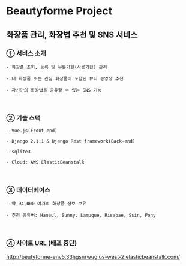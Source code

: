 # Beautyforme Project

화장품 관리, 화장법 추천 및 SNS 서비스
-

### ① 서비스 소개

```
- 화장품 조회, 등록 및 유통기한(사용기한) 관리

- 내 화장품 또는 관심 화장품이 포함된 뷰티 동영상 추천

- 자신만의 화장법을 공유할 수 있는 SNS 기능
```
<br>

### ② 기술 스택

```
- Vue.js(Front-end)

- Django 2.1.1 & Django Rest framework(Back-end)

- sqlite3

- Cloud: AWS ElasticBeanstalk
```
<br>

### ③ 데이터베이스

```
- 약 94,000 여개의 화장품 정보 보유

- 추천 유튜버: Haneul, Sunny, Lamuque, Risabae, Ssin, Pony
```
<br>

### ④ 사이트 URL (배포 중단)

http://beutyforme-env5.33hgsnrwug.us-west-2.elasticbeanstalk.com/
